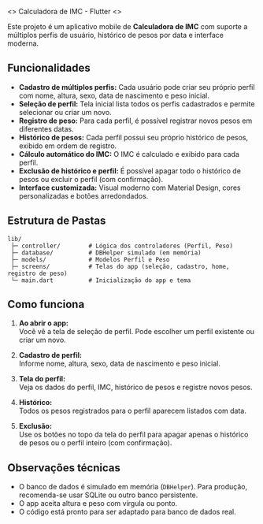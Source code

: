 <> Calculadora de IMC - Flutter <>

Este projeto é um aplicativo mobile de **Calculadora de IMC** com suporte a múltiplos perfis de usuário, histórico de pesos por data e interface moderna.

## Funcionalidades

- **Cadastro de múltiplos perfis:** Cada usuário pode criar seu próprio perfil com nome, altura, sexo, data de nascimento e peso inicial.
- **Seleção de perfil:** Tela inicial lista todos os perfis cadastrados e permite selecionar ou criar um novo.
- **Registro de peso:** Para cada perfil, é possível registrar novos pesos em diferentes datas.
- **Histórico de pesos:** Cada perfil possui seu próprio histórico de pesos, exibido em ordem de registro.
- **Cálculo automático do IMC:** O IMC é calculado e exibido para cada perfil.
- **Exclusão de histórico e perfil:** É possível apagar todo o histórico de pesos ou excluir o perfil (com confirmação).
- **Interface customizada:** Visual moderno com Material Design, cores personalizadas e botões arredondados.

## Estrutura de Pastas

```
lib/
 ├─ controller/        # Lógica dos controladores (Perfil, Peso)
 ├─ database/          # DBHelper simulado (em memória)
 ├─ models/            # Modelos Perfil e Peso
 ├─ screens/           # Telas do app (seleção, cadastro, home, registro de peso)
 └─ main.dart          # Inicialização do app e tema
```

## Como funciona

1. **Ao abrir o app:**  
   Você vê a tela de seleção de perfil. Pode escolher um perfil existente ou criar um novo.

2. **Cadastro de perfil:**  
   Informe nome, altura, sexo, data de nascimento e peso inicial.

3. **Tela do perfil:**  
   Veja os dados do perfil, IMC, histórico de pesos e registre novos pesos.

4. **Histórico:**  
   Todos os pesos registrados para o perfil aparecem listados com data.

5. **Exclusão:**  
   Use os botões no topo da tela do perfil para apagar apenas o histórico de pesos ou o perfil inteiro (com confirmação).

## Observações técnicas

- O banco de dados é simulado em memória (`DBHelper`). Para produção, recomenda-se usar SQLite ou outro banco persistente.
- O app aceita altura e peso com vírgula ou ponto.
- O código está pronto para ser adaptado para banco de dados real.



